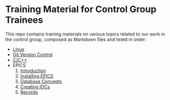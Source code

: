 # Training Material for Control Group Trainees 
This repo contains training materials on various topics related to our work in the control group, composed as Markdown files and listed in order:
* [Linux](./linux/Linux.md)
* [Git Version Control](./git/git.md)
* [C/C++](./c_cpp/c_cpp.md)
* EPICS
  1. [Introduction](./epics/introduction.md)
  2. [Installing EPICS](./epics/installation.md)
  3. [Database Concepts](./epics/databases.md)
  4. [Creating IOCs](./epics/iocs.md)
  5. [Records](./epics/records.md)
